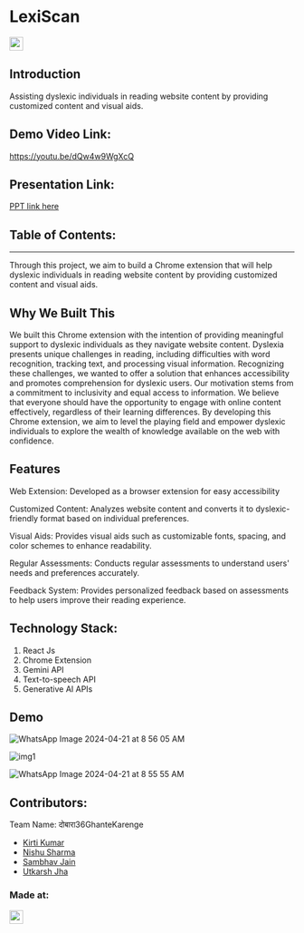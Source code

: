 # LexiScan
<p align="center">
</p>

<a href="https://hack36.com"> <img src="https://i.postimg.cc/FFwvfkGk/built-at-hack36.png" height=24px> </a>


## Introduction
Assisting dyslexic individuals in reading website content by providing customized content and visual aids.

## Demo Video Link:
  <a href="https://youtu.be/dQw4w9WgXcQ">https://youtu.be/dQw4w9WgXcQ</a>
  
## Presentation Link:
  <a href="https://www.canva.com/design/DAGC_0kke4A/7SjLXSeyoWhWfOkqxHtoGw/edit?utm_content=DAGC_0kke4A&utm_campaign=designshare&utm_medium=link2&utm_source=sharebutton"> PPT link here </a>
  
  
## Table of Contents:

---

Through this project, we aim to build a Chrome extension that will help dyslexic individuals in reading website content by providing customized content and visual aids.


## Why We Built This
We built this Chrome extension with the intention of providing meaningful support to dyslexic individuals as they navigate website content. Dyslexia presents unique challenges in reading, including difficulties with word recognition, tracking text, and processing visual information. Recognizing these challenges, we wanted to offer a solution that enhances accessibility and promotes comprehension for dyslexic users.
Our motivation stems from a commitment to inclusivity and equal access to information. We believe that everyone should have the opportunity to engage with online content effectively, regardless of their learning differences. By developing this Chrome extension, we aim to level the playing field and empower dyslexic individuals to explore the wealth of knowledge available on the web with confidence.


## Features

Web Extension: Developed as a browser extension for easy accessibility

Customized Content: Analyzes website content and converts it to dyslexic-friendly format based on individual preferences.

Visual Aids: Provides visual aids such as customizable fonts, spacing, and color schemes to enhance readability.

Regular Assessments: Conducts regular assessments to understand users' needs and preferences accurately.

Feedback System: Provides personalized feedback based on assessments to help users improve their reading experience.





## Technology Stack:
  1) React Js
  2) Chrome Extension
  3) Gemini API
  4) Text-to-speech API
  5) Generative AI APIs



## Demo
![WhatsApp Image 2024-04-21 at 8 56 05 AM](https://github.com/NishuSharma18/LexiScan/assets/93839989/1596934d-effc-431a-9cc6-458ffe38c71f)

![img1](https://github.com/NishuSharma18/LexiScan/assets/93839989/4ba7521b-bb4c-4868-80f2-444cf2f444fa)

![WhatsApp Image 2024-04-21 at 8 55 55 AM](https://github.com/NishuSharma18/LexiScan/assets/93839989/9f523d02-013a-4f6f-a320-a6d9a411ea7a)

## Contributors:

Team Name: दोबारा36GhanteKarenge

* [Kirti Kumar](https://github.com/KIRTIKUMARKK21)
* [Nishu Sharma](https://github.com/NishuSharma18)
* [Sambhav Jain](https://github.com/samjain233)
* [Utkarsh Jha](https://github.com/utkarsh1236)


### Made at:
<a href="https://hack36.com"> <img src="https://i.postimg.cc/FFwvfkGk/built-at-hack36.png" height=24px> </a>

